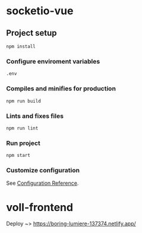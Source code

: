 # **socketio-vue**

## Project setup
```
npm install
```

### Configure enviroment variables
```
.env
```

### Compiles and minifies for production
```
npm run build
```

### Lints and fixes files
```
npm run lint
```

### Run project
```
npm start
```

### Customize configuration
See [Configuration Reference](https://cli.vuejs.org/config/).
# voll-frontend


Deploy ~> https://boring-lumiere-137374.netlify.app/

